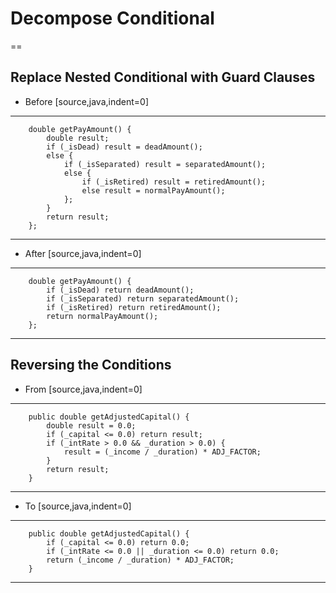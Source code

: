 # Decompose Conditional #
==
## Replace Nested Conditional with Guard Clauses ##
* Before
[source,java,indent=0]
----
        double getPayAmount() {
            double result;
            if (_isDead) result = deadAmount();
            else {
                if (_isSeparated) result = separatedAmount();
                else {
                    if (_isRetired) result = retiredAmount();
                    else result = normalPayAmount();
                };
            }
            return result;
        };
----

* After
[source,java,indent=0]
----
        double getPayAmount() {
            if (_isDead) return deadAmount();
            if (_isSeparated) return separatedAmount();
            if (_isRetired) return retiredAmount();
            return normalPayAmount();
        };
----

## Reversing the Conditions ##
* From
[source,java,indent=0]
----
        public double getAdjustedCapital() {
            double result = 0.0;
            if (_capital <= 0.0) return result;
            if (_intRate > 0.0 && _duration > 0.0) {
                result = (_income / _duration) * ADJ_FACTOR;
            }
            return result;
        }
----

* To
[source,java,indent=0]
----
        public double getAdjustedCapital() {
            if (_capital <= 0.0) return 0.0;
            if (_intRate <= 0.0 || _duration <= 0.0) return 0.0;
            return (_income / _duration) * ADJ_FACTOR;
        }
----